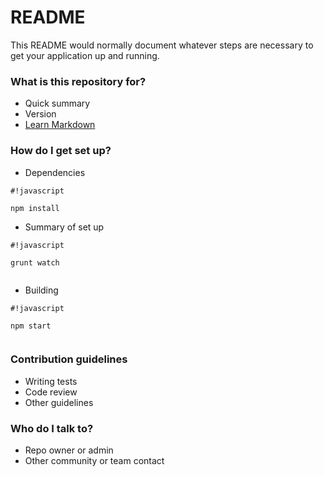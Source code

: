 # README #

This README would normally document whatever steps are necessary to get your application up and running.

### What is this repository for? ###

* Quick summary
* Version
* [Learn Markdown](https://bitbucket.org/tutorials/markdowndemo)

### How do I get set up? ###

* Dependencies

```
#!javascript

npm install
```
* Summary of set up

```
#!javascript

grunt watch


```

* Building


```
#!javascript

npm start


```


### Contribution guidelines ###

* Writing tests
* Code review
* Other guidelines

### Who do I talk to? ###

* Repo owner or admin
* Other community or team contact